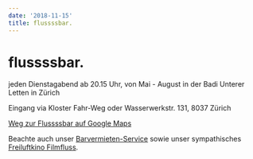 ```yaml
---
date: '2018-11-15'
title: flussssbar.
---
```

# flussssbar.


jeden Dienstagabend ab 20.15 Uhr, von Mai - August in der Badi Unterer Letten in Zürich

Eingang via Kloster Fahr-Weg oder Wasserwerkstr. 131, 8037 Zürich

[Weg zur Flussssbar auf Google Maps](https://www.google.ch/maps/place/47°23'21.6"N+8°31'45.3"E/)

Beachte auch unser [Barvermieten-Service](https://www.barvermieten.ch) sowie unser sympathisches [Freiluftkino Filmfluss](https://www.filmfluss.ch).

